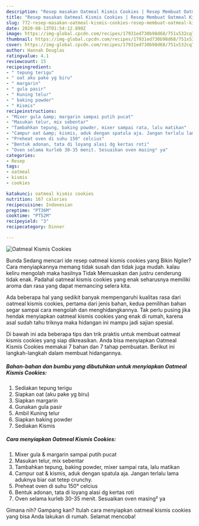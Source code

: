 ```yaml
---
description: "Resep masakan Oatmeal Kismis Cookies | Resep Membuat Oatmeal Kismis Cookies Yang Mudah Dan Praktis"
title: "Resep masakan Oatmeal Kismis Cookies | Resep Membuat Oatmeal Kismis Cookies Yang Mudah Dan Praktis"
slug: 772-resep-masakan-oatmeal-kismis-cookies-resep-membuat-oatmeal-kismis-cookies-yang-mudah-dan-praktis
date: 2020-08-13T01:54:12.898Z
image: https://img-global.cpcdn.com/recipes/17931ed730b98d68/751x532cq70/oatmeal-kismis-cookies-foto-resep-utama.jpg
thumbnail: https://img-global.cpcdn.com/recipes/17931ed730b98d68/751x532cq70/oatmeal-kismis-cookies-foto-resep-utama.jpg
cover: https://img-global.cpcdn.com/recipes/17931ed730b98d68/751x532cq70/oatmeal-kismis-cookies-foto-resep-utama.jpg
author: Hannah Douglas
ratingvalue: 4.1
reviewcount: 15
recipeingredient:
- " tepung terigu"
- " oat aku pake yg biru"
- " margarin"
- " gula pasir"
- " Kuning telur"
- " baking powder"
- " Kismis"
recipeinstructions:
- "Mixer gula &amp; margarin sampai putih pucat"
- "Masukan telur, mix sebentar"
- "Tambahkan tepung, baking powder, mixer sampai rata, lalu matikan"
- "Campur oat &amp; kismis, aduk dengan spatula aja. Jangan terlalu lama aduknya biar oat tetep crunchy."
- "Preheat oven di suhu 150° celcius"
- "Bentuk adonan, tata di loyang alasi dg kertas roti"
- "Oven selama kurleb 30-35 menit. Sesuaikan oven masing² ya"
categories:
- Resep
tags:
- oatmeal
- kismis
- cookies

katakunci: oatmeal kismis cookies 
nutrition: 167 calories
recipecuisine: Indonesian
preptime: "PT36M"
cooktime: "PT52M"
recipeyield: "3"
recipecategory: Dinner

---
```



![Oatmeal Kismis Cookies](https://img-global.cpcdn.com/recipes/17931ed730b98d68/751x532cq70/oatmeal-kismis-cookies-foto-resep-utama.jpg)

Bunda Sedang mencari ide resep oatmeal kismis cookies yang Bikin Ngiler? Cara menyiapkannya memang tidak susah dan tidak juga mudah. kalau keliru mengolah maka hasilnya Tidak Memuaskan dan justru cenderung tidak enak. Padahal oatmeal kismis cookies yang enak seharusnya memiliki aroma dan rasa yang dapat memancing selera kita.



Ada beberapa hal yang sedikit banyak mempengaruhi kualitas rasa dari oatmeal kismis cookies, pertama dari jenis bahan, kedua pemilihan bahan segar sampai cara mengolah dan menghidangkannya. Tak perlu pusing jika hendak menyiapkan oatmeal kismis cookies yang enak di rumah, karena asal sudah tahu triknya maka hidangan ini mampu jadi sajian spesial.


Di bawah ini ada beberapa tips dan trik praktis untuk membuat oatmeal kismis cookies yang siap dikreasikan. Anda bisa menyiapkan Oatmeal Kismis Cookies memakai 7 bahan dan 7 tahap pembuatan. Berikut ini langkah-langkah dalam membuat hidangannya.

<!--inarticleads1-->

##### Bahan-bahan dan bumbu yang dibutuhkan untuk menyiapkan Oatmeal Kismis Cookies:

1. Sediakan  tepung terigu
1. Siapkan  oat (aku pake yg biru)
1. Siapkan  margarin
1. Gunakan  gula pasir
1. Ambil  Kuning telur
1. Siapkan  baking powder
1. Sediakan  Kismis




<!--inarticleads2-->

##### Cara menyiapkan Oatmeal Kismis Cookies:

1. Mixer gula &amp; margarin sampai putih pucat
1. Masukan telur, mix sebentar
1. Tambahkan tepung, baking powder, mixer sampai rata, lalu matikan
1. Campur oat &amp; kismis, aduk dengan spatula aja. Jangan terlalu lama aduknya biar oat tetep crunchy.
1. Preheat oven di suhu 150° celcius
1. Bentuk adonan, tata di loyang alasi dg kertas roti
1. Oven selama kurleb 30-35 menit. Sesuaikan oven masing² ya




Gimana nih? Gampang kan? Itulah cara menyiapkan oatmeal kismis cookies yang bisa Anda lakukan di rumah. Selamat mencoba!
